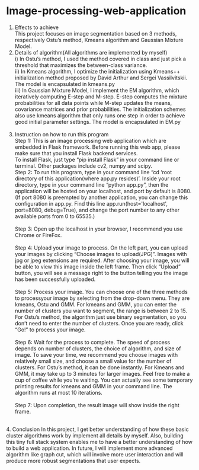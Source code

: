 # Image-processing-web-application
1. Effects to achieve<br>
       This project focuses on image segmentation based on 3 methods, respectively Ostu’s method, Kmeans algorithm and Gaussian Mixture
       Model. <br>
2. Details of algorithm(All algorithms are implemented by myself)<br>
       i) In Ostu’s method, I used the method covered in class and just pick a threshold that maximizes the between-class variance.<br>
       ii) In Kmeans algorithm, I optimize the initialization using Kmeans++ initialization method proposed by David Arthur and 
       Sergei Vassilvitskii. The model is encapsulated in kmeans.py<br>
       iii) In Gaussian Mixture Model, I implement the EM algorithm, which iteratively computing E-step and M-step. E-step computes the mixture probabilities for all data points while M-step updates the means, covariance matrices and prior probabilities. The initialization schemes also use kmeans algorithm that only runs one step in order to achieve good initial parameter settings. The model is encapsulated in EM.py<br><br>
3. Instruction on how to run this program<br>
Step 1:
   This is an image processing web application which are embedded in Flask framework. Before running this web app, please make sure that you install Flask
   backend services.<br>
   To install Flask, just type “pip install Flask” in your command line or terminal. Other packages include cv2, numpy and scipy.<br>
Step 2:
   To run this program, type in your command line “cd ‘root directory of this application(where app.py resides)’. Inside your root directory, type in your
command line “python app.py”, then the application will be hosted on your localhost, and port by default is 8080.
(If port 8080 is preempted by another application, you can change this configuration in app.py. Find this line app.run(host='localhost', port=8080, debug=True), and
change the port number to any other available ports from 0 to 65535.)<br><br>
Step 3:  Open up the localhost in your browser, I recommend you use Chrome or FireFox. <br><br>
Step 4:   Upload your image to process. On the left part, you can upload your images
by clicking “Choose images to upload(JPG)”. Images with jpg or jpeg extensions
are required. After choosing your image, you will be able to view this image inside
the left frame. Then click “Upload” button, you will see a message right to the button telling you
the image has been successfully uploaded.<br><br>
Step 5:   Process your image. You can choose one of the three methods to processyour image by selecting from the drop-down menu. They are kmeans, Ostu and GMM. For kmeans and GMM, you can enter the number of clusters you want to
segment, the range is between 2 to 15. For Ostu’s method, the algorithm just use
binary segmentation, so you don’t need to enter the number of clusters. Once you
are ready, click “Go!” to process your image.<br><br>
Step 6: Wait for the process to complete. The speed of process depends on number
of clusters, the choice of algorithm, and size of image. To save your time, we
recommend you choose images with relatively small size, and choose a small value
for the number of clusters. For Ostu’s method, it can be done instantly. For Kmeans
and GMM, it may take up to 3 minutes for larger images. Feel free to make a cup
of coffee while you’re waiting. You can actually see some temporary printing results
for kmeans and GMM in your command line. The algorithm runs at most 10
iterations.<br><br>
Step 7: Upon completion, the result image will show inside the right frame.
<br>
4. Conclusion
In this project, I get better understanding of how these basic cluster algorithms work
by implement all details by myself. Also, building this tiny full stack system enables
me to have a better understanding of how to build a web application. In future, I
will implement more advanced algorithm like graph cut, which will involve more
user interaction and will produce more robust segmentations that user expects.<br>

